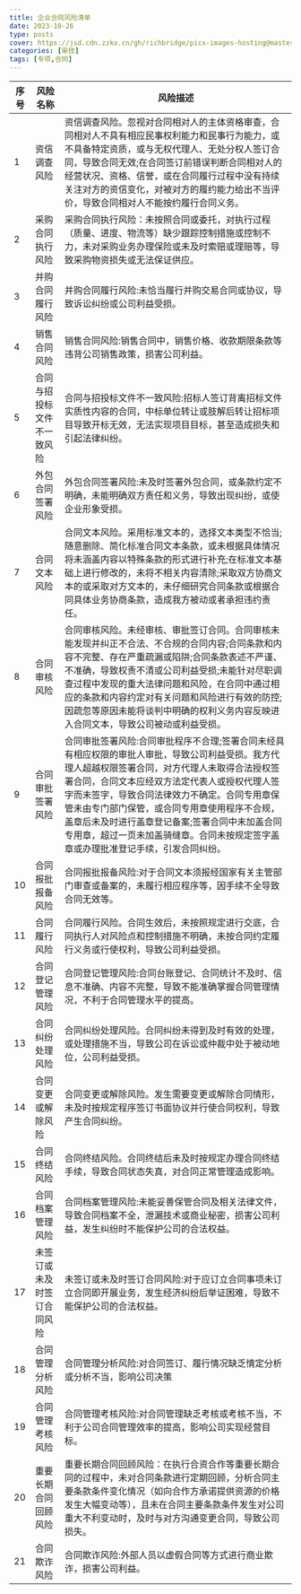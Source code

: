 ```yaml
---
title: 企业合同风险清单
date: 2023-10-26
type: posts
cover: https://jsd.cdn.zzko.cn/gh/richbridge/picx-images-hosting@master/thumbnail/审技.jpg
categories: [审技]
tags: [专项,合同]
---
```

| 序号 | 风险名称          | 风险描述                                                                                                                                                                                                                  |
|----|---------------|-----------------------------------------------------------------------------------------------------------------------------------------------------------------------------------------------------------------------|
| 1  | 资信调查风险        | 资信调查风险。忽视对合同相对人的主体资格审查，合同相对人不具有相应民事权利能力和民事行为能力，或不具备特定资质，或与无权代理人、无处分权人签订合同，导致合同无效;在合同签订前错误判断合同相对人的经营状况、资格、信誉，或在合同履行过程中没有持续关注对方的资信变化，对被对方的履约能力给出不当评价，导致合同相对人不能按约履行合同义务。                                                 |
| 2  | 采购合同执行风险      | 采购合同执行风险：未按照合同或委托，对执行过程（质量、进度、物流等）缺少跟踪控制措施或控制不力，未对采购业务办理保险或未及时索赔或理赔等，导致采购物资损失或无法保证供应。                                                                                                                                 |
| 3  | 并购合同履行风险      | 并购合同履行风险:未恰当履行并购交易合同或协议，导致诉讼纠纷或公司利益受损。                                                                                                                                                                                |
| 4  | 销售合同风险        | 销售合同风险:销售合同中，销售价格、收款期限条款等违背公司销售政策，损害公司利益。                                                                                                                                                                             |
| 5  | 合同与招投标文件不一致风险 | 合同与招投标文件不一致风险:招标人签订背离招标文件实质性内容的合同，中标单位转让或肢解后转让招标项目导致开标无效，无法实现项目目标，甚至造成损失和引起法律纠纷。                                                                                                                                      |
| 6  | 外包合同签署风险      | 外包合同签署风险:未及时签署外包合同，或条款约定不明确，未能明确双方责任和义务，导致出现纠纷，或使企业形象受损。                                                                                                                                                              |
| 7  | 合同文本风险        | 合同文本风险。采用标准文本的，选择文本类型不恰当;随意删除、简化标准合同文本条款，或未根据具体情况将未涵盖内容以特殊条款的形式进行补充;在标准文本基础上进行修改的，未将不相关内容清除;采取双方协商文本的或采取对方文本的，未仔细研究合同条款或根据合同具体业务协商条款，造成我方被动或者承担违约责任。                                                                  |
| 8  | 合同审核风险        | 合同审核风险。未经审核、审批签订合同。合同审核未能发现并纠正不合法、不合规的合同内容;合同条款和内容不完整、存在严重疏漏或陷阱;合同条款表述不严谨、不准确，导致权责不清或公司利益受损;未能针对尽职调查过程中发现的重大法律问题和风险，在合同中通过相应的条款和内容约定对有关问题和风险进行有效的防控;因疏忽等原因未能将谈判中明确的权利义务内容反映进入合同文本，导致公司被动或利益受损。                        |
| 9  | 合同审批签署风险      | 合同审批签署风险:合同审批程序不合理;签署合同未经具有相应权限的审批人审批，导致公司利益受损。我方代理人超越权限签署合同，对方代理人未取得合法授权签署合同，合同文本应经双方法定代表人或授权代理人签字而未签字，导致合同法律效力不确定。合同专用章保管未由专门部门保管，或合同专用章使用程序不合规，盖章后未及时进行盖章登记备案;签署合同中未加盖合同专用章，超过一页未加盖骑缝章。合同未按规定签字盖章或办理批准登记手续，引发合同纠纷。 |
| 10 | 合同报批报备风险      | 合同报批报备风险:对于合同文本须报经国家有关主管部门审查或备案的，未履行相应程序等，因手续不全导致合同无效等。                                                                                                                                                               |
| 11 | 合同履行风险        | 合同履行风险。合同生效后，未按照规定进行交底，合同执行人对风险点和控制措施不明确，未按合同约定履行义务或行使权利，导致公司利益受损。                                                                                                                                                    |
| 12 | 合同登记管理风险      | 合同登记管理风险:合同台账登记、合同统计不及时、信息不准确、内容不完整，导致不能准确掌握合同管理情况，不利于合同管理水平的提高。                                                                                                                                                      |
| 13 | 合同纠纷处理风险      | 合同纠纷处理风险。合同纠纷未得到及时有效的处理，或处理措施不当，导致公司在诉讼或仲裁中处于被动地位，公司利益受损。                                                                                                                                                             |
| 14 | 合同变更或解除风险     | 合同变更或解除风险。发生需要变更或解除合同情形，未及时按规定程序签订书面协议并行使合同权利，导致产生合同纠纷。                                                                                                                                                               |
| 15 | 合同终结风险        | 合同终结风险。合同终结后未及时按规定办理合同终结手续，导致合同状态失真，对合同正常管理造成影响。                                                                                                                                                                      |
| 16 | 合同档案管理风险      | 合同档案管理风险:未能妥善保管合同及相关法律文件，导致合同档案不全，泄漏技术或商业秘密，损害公司利益，发生纠纷时不能保护公司的合法权益。                                                                                                                                                  |
| 17 | 未签订或未及时签订合同风险 | 未签订或未及时签订合同风险:对于应订立合同事项未订立合同即开展业务，发生经济纠纷后举证困难，导致不能保护公司的合法权益。                                                                                                                                                          |
| 18 | 合同管理分析风险      | 合同管理分析风险:对合同签订、履行情况缺乏情定分析或分析不当，影响公司决策                                                                                                                                                                                 |
| 19 | 合同管理考核风险      | 合同管理考核风险:对合同管理缺乏考核或考核不当，不利于公司合同管理效率的提高，影响公司实现经营目标。                                                                                                                                                                    |
| 20 | 重要长期合同回顾风险    | 重要长期合同回顾风险：在执行合资合作等重要长期合同的过程中，未对合同条款进行定期回顾，分析合同主要条款条件变化情况（如向合作方承诺提供资源的价格发生大幅变动等），且未在合同主要条款条件发生对公司重大不利变动时，及时与对方沟通变更合同，导致公司损失。                                                                                          |
| 21 | 合同欺诈风险        | 合同欺诈风险:外部人员以虚假合同等方式进行商业欺诈，损害公司利益。                                                                                                                                                                                     |
